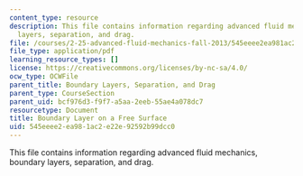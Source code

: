 ```yaml
---
content_type: resource
description: This file contains information regarding advanced fluid mechanics, boundary
  layers, separation, and drag.
file: /courses/2-25-advanced-fluid-mechanics-fall-2013/545eeee2ea981ac2e22e92592b99dcc0_MIT2_25F13_ProblemBoundary.pdf
file_type: application/pdf
learning_resource_types: []
license: https://creativecommons.org/licenses/by-nc-sa/4.0/
ocw_type: OCWFile
parent_title: Boundary Layers, Separation, and Drag
parent_type: CourseSection
parent_uid: bcf976d3-f9f7-a5aa-2eeb-55ae4a078dc7
resourcetype: Document
title: Boundary Layer on a Free Surface
uid: 545eeee2-ea98-1ac2-e22e-92592b99dcc0
---
```

This file contains information regarding advanced fluid mechanics, boundary layers, separation, and drag.